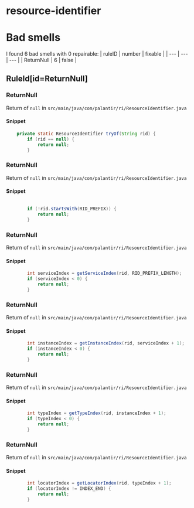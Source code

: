 # resource-identifier 
 
# Bad smells
I found 6 bad smells with 0 repairable:
| ruleID | number | fixable |
| --- | --- | --- |
| ReturnNull | 6 | false |
## RuleId[id=ReturnNull]
### ReturnNull
Return of `null`
in `src/main/java/com/palantir/ri/ResourceIdentifier.java`
#### Snippet
```java
    private static ResourceIdentifier tryOf(String rid) {
        if (rid == null) {
            return null;
        }

```

### ReturnNull
Return of `null`
in `src/main/java/com/palantir/ri/ResourceIdentifier.java`
#### Snippet
```java

        if (!rid.startsWith(RID_PREFIX)) {
            return null;
        }

```

### ReturnNull
Return of `null`
in `src/main/java/com/palantir/ri/ResourceIdentifier.java`
#### Snippet
```java
        int serviceIndex = getServiceIndex(rid, RID_PREFIX_LENGTH);
        if (serviceIndex < 0) {
            return null;
        }

```

### ReturnNull
Return of `null`
in `src/main/java/com/palantir/ri/ResourceIdentifier.java`
#### Snippet
```java
        int instanceIndex = getInstanceIndex(rid, serviceIndex + 1);
        if (instanceIndex < 0) {
            return null;
        }

```

### ReturnNull
Return of `null`
in `src/main/java/com/palantir/ri/ResourceIdentifier.java`
#### Snippet
```java
        int typeIndex = getTypeIndex(rid, instanceIndex + 1);
        if (typeIndex < 0) {
            return null;
        }

```

### ReturnNull
Return of `null`
in `src/main/java/com/palantir/ri/ResourceIdentifier.java`
#### Snippet
```java
        int locatorIndex = getLocatorIndex(rid, typeIndex + 1);
        if (locatorIndex != INDEX_END) {
            return null;
        }

```

